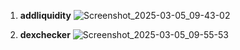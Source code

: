 1. **addliquidity**
![Screenshot_2025-03-05_09-43-02](https://github.com/user-attachments/assets/da7ecf84-8bd2-43e2-9eb2-d058dd4489c4)

2. **dexchecker**
![Screenshot_2025-03-05_09-55-53](https://github.com/user-attachments/assets/4cdee684-780e-47e3-af6d-b3174757e455)
